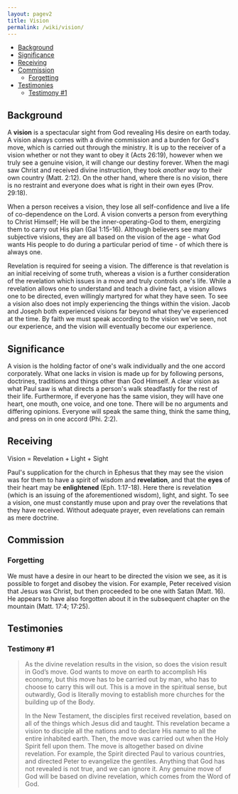 ```yaml
---
layout: pagev2
title: Vision
permalink: /wiki/vision/
---
```

- [Background](#background)
- [Significance](#significance)
- [Receiving](#receiving)
- [Commission](#commission)
  - [Forgetting](#forgetting)
- [Testimonies](#testimonies)
  - [Testimony #1](#testimony-1)

## Background

A **vision** is a spectacular sight from God revealing His desire on earth today. A vision always comes with a divine commission and a burden for God's move, which is carried out through the ministry. It is up to the receiver of a vision whether or not they want to obey it (Acts 26:19), however when we truly see a genuine vision, it will change our destiny forever. When the magi saw Christ and received divine instruction, they took *another way* to their own country (Matt. 2:12). On the other hand, where there is no vision, there is no restraint and everyone does what is right in their own eyes (Prov. 29:18). 

When a person receives a vision, they lose all self-confidence and live a life of co-dependence on the Lord. A vision converts a person from everything to Christ Himself; He will be the inner-operating-God to them, energizing them to carry out His plan (Gal 1:15-16). Although believers see many subjective visions, they are all based on the vision of the age - what God wants His people to do during a particular period of time - of which there is always one.

Revelation is required for seeing a vision. The difference is that revelation is an initial receiving of some truth, whereas a vision is a further consideration of the revelation which issues in a move and truly controls one's life. While a revelation allows one to understand and teach a divine fact, a vision allows one to be directed, even willingly martyred for what they have seen. To see a vision also does not imply experiencing the things within the vision. Jacob and Joseph both experienced visions far beyond what they've experienced at the time. By faith we must speak according to the vision we've seen, not our experience, and the vision will eventually become our experience.

## Significance

A vision is the holding factor of one's walk individually and the one accord corporately. What one lacks in vision is made up for by following persons, doctrines, traditions and things other than God Himself. A clear vision as what Paul saw is what directs a person's walk steadfastly for the rest of their life. Furthermore, if everyone has the same vision, they will have one heart, one mouth, one voice, and one tone. There will be no arguments and differing opinions. Everyone will speak the same thing, think the same thing, and press on in one accord (Phi. 2:2).

## Receiving

Vision = Revelation + Light + Sight

Paul's supplication for the church in Ephesus that they may see the vision was for them to have a spirit of wisdom and **revelation**, and that the **eyes** of their heart may be **enlightened** (Eph. 1:17-18). Here there is revelation (which is an issuing of the aforementioned wisdom), light, and sight. To see a vision, one must constantly muse upon and pray over the revelations that they have received. Without adequate prayer, even revelations can remain as mere doctrine.

## Commission

### Forgetting

We must have a desire in our heart to be directed the vision we see, as it is possible to forget and disobey the vision. For example, Peter received vision that Jesus was Christ, but then proceeded to be one with Satan (Matt. 16). He appears to have also forgotten about it in the subsequent chapter on the mountain (Matt. 17:4; 17:25).

## Testimonies

### Testimony #1

>As the divine revelation results in the vision, so does the vision result in God’s move. God wants to move on earth to accomplish His economy, but this move has to be carried out by man, who has to choose to carry this will out. This is a move in the spiritual sense, but outwardly, God is literally moving to establish more churches for the building up of the Body.
>
>In the New Testament, the disciples first received revelation, based on all of the things which Jesus did and taught. This revelation became a vision to disciple all the nations and to declare His name to all the entire inhabited earth. Then, the move was carried out when the Holy Spirit fell upon them. The move is altogether based on divine revelation. For example, the Spirit directed Paul to various countries, and directed Peter to evangelize the gentiles. Anything that God has not revealed is not true, and we can ignore it. Any genuine move of God will be based on divine revelation, which comes from the Word of God.